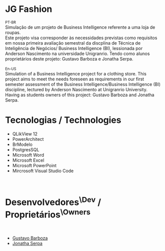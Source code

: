 # JG Fashion
<sup>PT-BR</sup><br>
Simulação de um projeto de Business Intelligence referente a uma loja de roupas.<br>
Este projeto visa corresponder às necessidades previstas como requisitos em nossa primeira avaliação semestral da discplina de Técnica de Inteligência de Negócios/ Business Intelligence (BI), lessionada por Anderson Nascimento na universidade Unigranrio.
Tendo como alunos proprietários deste projeto: Gustavo Barboza e Jonatha Serpa.<br>
<br><sup>En-US</sup><br>
Simulation of a Business Intelligence project for a clothing store.
This project aims to meet the needs foreseen as requirements in our first semester assessment of the Business Intelligence/Business Intelligence (BI) discipline, lectured by Anderson Nascimento at Unigranrio University. Having as students owners of this project: Gustavo Barboza and Jonatha Serpa.<br>
# Tecnologias / Technologies
<ul>
  <li>QLikView 12</li>
  <li>PowerArchitect</li>
  <li>BrModelo</li>
  <li>PostgresSQL</li>
  <li>Microsoft Word</li>
  <li>Microsoft Excel</li>
  <li>Microsoft PowerPoint</li>
  <li>Mircrosoft Visual Studio Code</li>
  </ul><br>
 <h1>Desenvolvedores<sup>\Dev</sup> / Proprietários<sup>\Owners</sup></h1><br>
 <ul>
  <li><a href="https://github.com/gstvmuniz" targe="_blank"> Gustavo Barboza</a></li>
  <li><a href="https://github.com/JonathaEu" target="_blank"> Jonatha Serpa</a></li>
 

